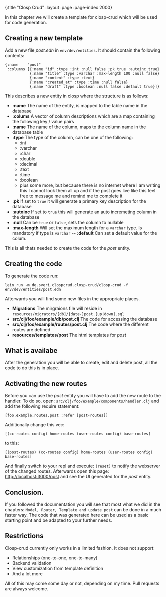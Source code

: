 {:title "Closp Crud"
 :layout :page
 :page-index 2000}

In this chapter we will create a template for closp-crud which will be used for code generation.

## Creating a new template

Add a new file _post.edn_ in `env/dev/entities`. It should contain the following contents:

    {:name    "post"
     :columns [{:name "id" :type :int :null false :pk true :autoinc true}
               {:name "title" :type :varchar :max-length 100 :null false}
               {:name "content" :type :text}
               {:name "created_at" :type :time :null false}
               {:name "draft" :type :boolean :null false :default true}]}

This describes a new entity in closp where the structure is as follows:

- **:name** The name of the entity, is mapped to the table name in the database
- **:colums** A vector of column descriptions which are a map containing the following key / value pairs
- **:name** The name of the column, maps to the column name in the database table
- **:type** The type of the column, can be one of the following:
    - :int
    - :varchar
    - :char
    - :double
    - :decimal
    - :text
    - :time
    - :boolean
    - plus some more, but because there is no internet where I am writing this I cannot look them all up and if the post
    goes live like this feel free to message me and remind me to complete it
- **:pk** If set to `true` it will generate a primary key description for the database
- **:autoinc** If set to `true` this will generate an auto incremeting column in the database
- **:null** Can be `true` or `false`, sets the column to nullable
- **:max-length** Will set the maximum length for a `varchar` type. Is mandatory if type is `varchar`
-- **:default** Can set a default value for the colum.

This is all thats needed to create the code for the _post_ entity.

## Creating the code

To generate the code run:

    lein run -m de.sveri.clospcrud.closp-crud/closp-crud -f env/dev/entities/post.edn

Afterwards you will find some new files in the appropriate places.

- **Migrations** The mirgraions file will reside in `resources/migrators/[db]/{date-}post.[up|down].sql`
- **src/clj/foo/example/db/post.clj** The code for accessing the database
- **src/clj/foo/example/routes/post.clj** The code where the different routes are defined
- **resources/templates/post** The html templates for _post_

## What is availabe

After the generation you will be able to create, edit and delete post, all the code to do this is in place.

## Activating the new routes

Before you can use the _post_ entity you will have to add the new route to the handler. To do so, open:
`src/clj/foo/example/components/handler.clj` and add the following require statement:

    [foo.example.routes.post :refer [post-routes]]

Additionally change this vec:

    [(cc-routes config) home-routes (user-routes config) base-routes]

to this:

    [(post-routes) (cc-routes config) home-routes (user-routes config) base-routes]

And finally switch to your repl and execute: `(reset)` to notify the webserver of the changed routes.
Afterwards open this page: <http://localhost:3000/post> and see the UI generated for the _post_ entity.

## Conclusion.

If you followed the documentation you will see that most what we did in the chapters: `Model, Router, Template and update post`
can be done in a much faster way.
The code that was generated here can be used as a basic starting point and be adapted to your further needs.

## Restrictions

Closp-crud currently only works in a limited fashion. It does not support:

- Relationships (one-to-one, one-to-many)
- Backend validation
- View customization from template definition
- And a lot more

All of this may come some day or not, depending on my time. Pull requests are always welcome.